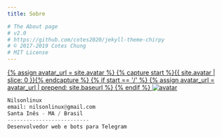 ```yaml
---
title: Sobre

# The About page
# v2.0
# https://github.com/cotes2020/jekyll-theme-chirpy
# © 2017-2019 Cotes Chung
# MIT License
---
```


<div id="nav-wrapper">
  <div id="profile-wrapper" class="d-flex flex-column">
    <div id="avatar" class="d-flex justify-content-center">
      <a href="{{ site.baseurl }}/" alt="avatar">
        {% assign avatar_url = site.avatar %}
        {% capture start %}{{ site.avatar | slice: 0 }}{% endcapture %}
        {% if start == '/' %}
          {% assign avatar_url = avatar_url | prepend: site.baseurl %}
        {% endif %}
        <img src="{{ avatar_url }}" alt="avatar" onerror="this.style.display='none'">
      </a>
    </div>

```python
Nilsonlinux
email: nilsonlinux@gmail.com
Santa Inês - MA / Brasil
--------------------------
Desenvolvedor web e bots para Telegram
```
